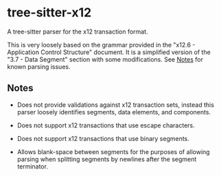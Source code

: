# tree-sitter-x12

A tree-sitter parser for the x12 transaction format.

This is very loosely based on the grammar provided in the "x12.6 - Application
Control Structure" document. It is a simplified version of the "3.7 - Data Segment"
section with some modifications. See [Notes](#notes) for known parsing issues.

## Notes

* Does not provide validations against x12 transaction sets, instead this parser
loosely identifies segments, data elements, and components.

* Does not support x12 transactions that use escape characters.

* Does not support x12 transactions that use binary segments.

* Allows blank-space between segments for the purposes of allowing parsing when
splitting segments by newlines after the segment terminator.

